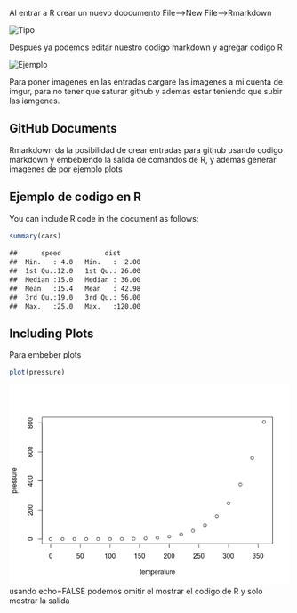 Al entrar a R crear un nuevo doocumento File--&gt;New File--&gt;Rmarkdown

![Tipo](https://i.imgur.com/L2eJN3r.png)

Despues ya podemos editar nuestro codigo markdown y agregar codigo R

![Ejemplo](https://i.imgur.com/r4eo2AD.png)

Para poner imagenes en las entradas cargare las imagenes a mi cuenta de imgur, para no tener que saturar github y ademas estar teniendo que subir las iamgenes.

GitHub Documents
----------------

Rmarkdown da la posibilidad de crear entradas para github usando codigo markdown y embebiendo la salida de comandos de R, y ademas generar imagenes de por ejemplo plots

Ejemplo de codigo en R
----------------------

You can include R code in the document as follows:

``` r
summary(cars)
```

    ##      speed           dist       
    ##  Min.   : 4.0   Min.   :  2.00  
    ##  1st Qu.:12.0   1st Qu.: 26.00  
    ##  Median :15.0   Median : 36.00  
    ##  Mean   :15.4   Mean   : 42.98  
    ##  3rd Qu.:19.0   3rd Qu.: 56.00  
    ##  Max.   :25.0   Max.   :120.00

Including Plots
---------------

Para embeber plots

``` r
plot(pressure)
```

![](https://raw.githubusercontent.com/adrian-rdz/adrian-rdz.github.io/master/_posts/2017-12-16-Crear-entradas-github-en-Rmarkdown_files/figure-markdown_github-ascii_identifiers/pressure-1.png)
usando echo=FALSE podemos omitir el mostrar el codigo de R y solo mostrar la salida
